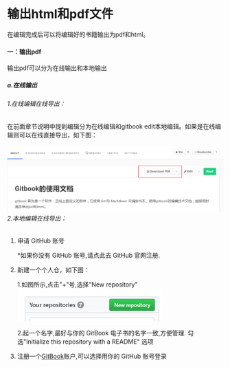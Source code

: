 # 输出html和pdf文件

在编辑完成后可以将编辑好的书籍输出为pdf和html。

#### 一：输出pdf

输出pdf可以分为在线输出和本地输出

##### a.在线输出

###### 1.在线编辑在线导出：

在前面章节说明中提到编辑分为在线编辑和gitbook edit本地编辑。如果是在线编辑则可以在线直接导出，如下图：

###### ![](/assets/import6.png)2.本地编辑在线导出：

1. 申请 GitHub 账号

   \*如果你没有 GitHub 账号,请点此去 GitHub 官网注册.

2. 新建一个个人仓，如下图：

   1.如图所示,点击"+"号,选择"New repository"                                                    ![](/assets/import8.png)

   2.起一个名字,最好与你的 GitBook 电子书的名字一致,方便管理. 勾选"Initialize this repository with a README"  选项

3. 注册一个[GitBook](https://www.gitbook.com/)账户,可以选择用你的 GitHub 账号登录 

         





